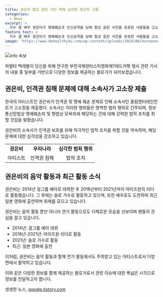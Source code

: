 ```yaml
---
title: 권은비 합성 음란 사진 피해 심각한 정신적 고통
categories:
  - News
excerpt: >
  가수 겸 배우 권은비가 명예훼손과 인신공격을 당해 합성 음란 사진을 유포한 사람들을 고소했다. 이에 소속사는 범죄 행위로 간주하며 강력한 법적 조치를 취할 것을 밝혔고, 악성 게시물에 대한 모니터링을 강화할 예정이라고 전했다. 권은비는 걸그룹 예아로 데뷔한 후 아이즈원의 리더로 활약했으며, 최근에는 일본 영화 스마트폰을 떨어뜨렸을 뿐인데: 파이널 해킹 게임으로 배우로서도 활약 중이다. (단어 수: 86)
feature_text: >
  가수 겸 배우 권은비가 명예훼손과 인신공격을 당해 합성 음란 사진을 유포한 사람들을 고소했다. 이에 소속사는 범죄 행위로 간주하며 강력한 법적 조치를 취할 것을 밝혔고, 악성 게시물에 대한 모니터링을 강화할 예정이라고 전했다. 권은비는 걸그룹 예아로 데뷔한 후 아이즈원의 리더로 활약했으며, 최근에는 일본 영화 스마트폰을 떨어뜨렸을 뿐인데: 파이널 해킹 게임으로 배우로서도 활약 중이다. (단어 수: 86)
image: 'https://www.behealthy4u.com/wp-content/uploads/2024/06/koreanews.jpg'
---
```


<p><img src="https://www.behealthy4u.com/wp-content/uploads/2024/06/koreanews.jpg" alt="info 속보" /></p>

<p>파벌타 백레볼이 당신을 위해 연구한 부천국제판타스틱영화제?레드카펫 행사 관련 기사의 내용 중 일부를 기반으로 다양한 정보를 제공하는 블로거가 되어보겠습니다.</p>

<h2 data-ke-size="size26">권은비, 인격권 침해 문제에 대해 소속사가 고소장 제출</h2>

<p>한국의 아티스트인 권은비가 인격권 및 명예 훼손 문제로 인해 소속사인 울림엔터테인먼트가 고소장을 제출했다. 소속사는 이러한 행위들은 명백한 범죄 행위로 간주되며, 정보통신망법상 명예훼손죄 및 형법상 모욕죄에 해당하는 건에 대해 강력한 법적 조치를 취할 것임을 밝혔습니다.</p>

<p data-ke-size="size16">권은비의 소속사가 인격권 보호를 위해 적극적인 법적 조치를 취할 것을 약속하며, 해당 문제에 대한 심각성을 강조하고 있습니다.</p>

<table>
   <tr>
      <td style="text-align: center; height: 17px;"><b>권은비</b></td>
      <td style="text-align: center; height: 17px;"><b>우리나라</b></td>
      <td style="text-align: center; height: 17px;"><b>심각한 범죄 행위</b></td>
   </tr>
   <tr>
      <td style="text-align: center; height: 17px;">아티스트</td>
      <td style="text-align: center; height: 17px;">인격권 침해</td>
      <td style="text-align: center; height: 17px;">법적 조치</td>
   </tr>
</table>

<h2 data-ke-size="size26">권은비의 음악 활동과 최근 활동 소식</h2>

<p>권은비는 2014년 걸그룹 예아로 데뷔한 후 2018년부터 2021년까지 아이즈원의 리더로 활동했습니다. 그 후에는 솔로 가수로 활동하고 있으며, 또한 배우로도 도전하여 최근 일본 영화에 출연하며 화제를 모으고 있습니다.</p>

<p data-ke-size="size16">권은비는 음악 활동 뿐만 아니라 연기 활동으로도 다채로운 모습을 선보이며 팬들의 관심을 끌고 있습니다.</p>

<ul>
   <li>2014년: 걸그룹 예아 데뷔</li>
   <li>2018년-2021년: 아이즈원 리더로 활동</li>
   <li>2021년: 솔로 가수로 활동</li>
   <li>최근: 일본 영화에 출연</li>
</ul>

<p>이처럼, 권은비는 음악 활동과 함께 연기 활동에서도 주목받고 있는 아티스트로서 다방면에서 활약하고 있습니다.</p>

<p>이와 같은 다양한 정보를 함께 제공하는 블로거로서 관련 이슈에 대한 폭넓은 시각으로 정보를 전달하고자 합니다.</p>
생생한 뉴스, <a href="https://qoogle.tistory.com" rel="dofollow">qoogle.tistory.com</a>


